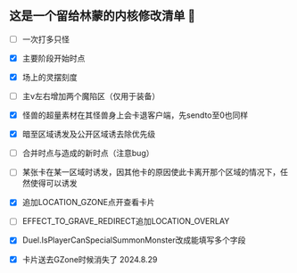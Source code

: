 ## 这是一个留给林蒙的内核修改清单 👋


- [ ] 一次打多只怪

- [x] 主要阶段开始时点

- [x] 场上的灵摆刻度

- [ ] 主v左右增加两个魔陷区（仅用于装备）

- [x] 怪兽的超量素材在其怪兽身上会卡退客户端，先sendto至0也同样

- [x] 暗至区域诱发及公开区域诱去除优先级

- [ ] 合并时点与造成的新时点（注意bug）

- [ ] 某张卡在某一区域时诱发，因其他卡的原因使此卡离开那个区域的情况下，任然使得可以诱发

- [x] 追加LOCATION_GZONE点开查看卡片

- [ ] EFFECT_TO_GRAVE_REDIRECT追加LOCATION_OVERLAY

- [x] Duel.IsPlayerCanSpecialSummonMonster改成能填写多个字段

- [x] 卡片送去GZone时候消失了 2024.8.29
    
